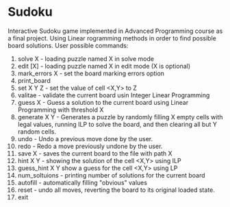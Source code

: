 # Sudoku
Interactive Sudoku game implemented in Advanced Programming course as a final project.
Using Linear rogramming methods in order to find possible board solutions.
User possible commands:
1. solve X - loading puzzle named X in solve mode
2. edit [X] - loading puzzle named X in edit mode (X is optional)
3. mark_errors X - set the board marking errors option
4. print_board 
5. set X Y Z - set the value of cell <X,Y> to Z
6. valitae - validate the current board usin Integer Linear Programming
7. guess X - Guess a solution to the current board using Linear Programming with threshold X
8. generate X Y - Generates a puzzle by randomly filling X empty cells with legal values, running ILP to solve the board, and then clearing all but Y random cells.
9. undo - Undo a previous move done by the user. 
10. redo - Redo a move previously undone by the user.
11. save X - saves the current board to the file with path X
12. hint X Y - showing the solution of the cell <X,Y> using ILP
13. guess_hint X Y show a guess for the cell <X,Y> using LP
14. num_soltuions - printing number of solutions for the current board
15. autofill - automatically filling "obvious" values
16. reset - undo all moves, reverting the board to its original loaded state.
17. exit
